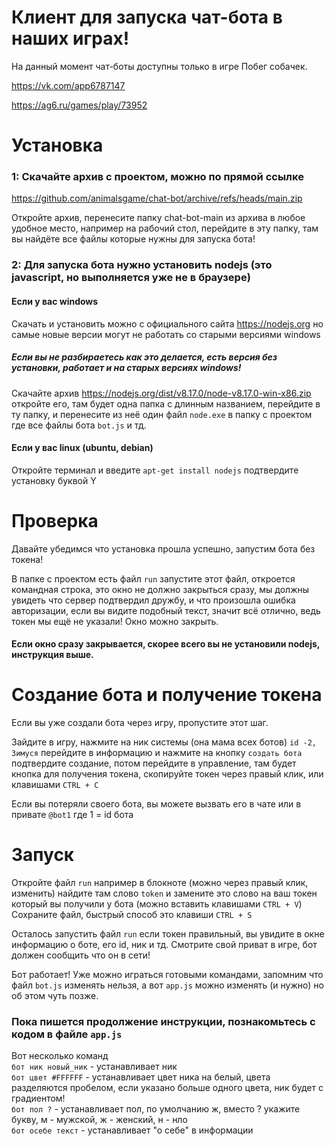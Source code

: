# Клиент для запуска чат-бота в наших играх!
На данный момент чат-боты доступны только в игре Побег собачек.

https://vk.com/app6787147

https://ag6.ru/games/play/73952

# Установка
### 1: Скачайте архив с проектом, можно по прямой ссылке
https://github.com/animalsgame/chat-bot/archive/refs/heads/main.zip

Откройте архив, перенесите папку chat-bot-main из архива в любое удобное место, например на рабочий стол, перейдите в эту папку, там вы найдёте все файлы которые нужны для запуска бота!

### 2: Для запуска бота нужно установить nodejs (это javascript, но выполняется уже не в браузере)
#### Если у вас windows
Скачать и установить можно с официального сайта https://nodejs.org но самые новые версии могут не работать со старыми версиями windows
##### Если вы не разбираетесь как это делается, есть версия без установки, работает и на старых версиях windows!
Скачайте архив https://nodejs.org/dist/v8.17.0/node-v8.17.0-win-x86.zip откройте его, там будет одна папка с длинным названием, перейдите в ту папку, и перенесите из неё один файл `node.exe` в папку с проектом где все файлы бота `bot.js` и тд.
#### Если у вас linux (ubuntu, debian)
Откройте терминал и введите `apt-get install nodejs` подтвердите установку буквой Y

# Проверка
Давайте убедимся что установка прошла успешно, запустим бота без токена!

В папке с проектом есть файл `run` запустите этот файл, откроется командная строка, это окно не должно закрыться сразу, мы должны увидеть что сервер подтвердил дружбу, и что произошла ошибка авторизации, если вы видите подобный текст, значит всё отлично, ведь токен мы ещё не указали! Окно можно закрыть.
#### Если окно сразу закрывается, скорее всего вы не установили nodejs, инструкция выше.

# Создание бота и получение токена
Если вы уже создали бота через игру, пропустите этот шаг.

Зайдите в игру, нажмите на ник системы (она мама всех ботов) `id -2, Зимуся` перейдите в информацию и нажмите на кнопку `создать бота` подтвердите создание, потом перейдите в управление, там будет кнопка для получения токена, скопируйте токен через правый клик, или клавишами `CTRL + C`

Если вы потеряли своего бота, вы можете вызвать его в чате или в привате `@bot1` где 1 = id бота

# Запуск
Откройте файл `run` например в блокноте (можно через правый клик, изменить) найдите там слово `token` и замените это слово на ваш токен который вы получили у бота (можно вставить клавишами `CTRL + V`) Сохраните файл, быстрый способ это клавиши `CTRL + S`

Осталось запустить файл `run` если токен правильный, вы увидите в окне информацию о боте, его id, ник и тд. Смотрите свой приват в игре, бот должен сообщить что он в сети!

Бот работает! Уже можно играться готовыми командами, запомним что файл `bot.js` изменять нельзя, а вот `app.js` можно изменять (и нужно) но об этом чуть позже.

### Пока пишется продолжение инструкции, познакомьтесь с кодом в файле `app.js`

Вот несколько команд  
`бот ник новый_ник` - устанавливает ник  
`бот цвет #FFFFFF` - устанавливает цвет ника на белый, цвета разделяются пробелом, если указано больше одного цвета, ник будет с градиентом!  
`бот пол ?` - устанавливает пол, по умолчанию ж, вместо ? укажите букву, м - мужской, ж - женский, н - нло  
`бот осебе текст` - устанавливает "о себе" в информации
